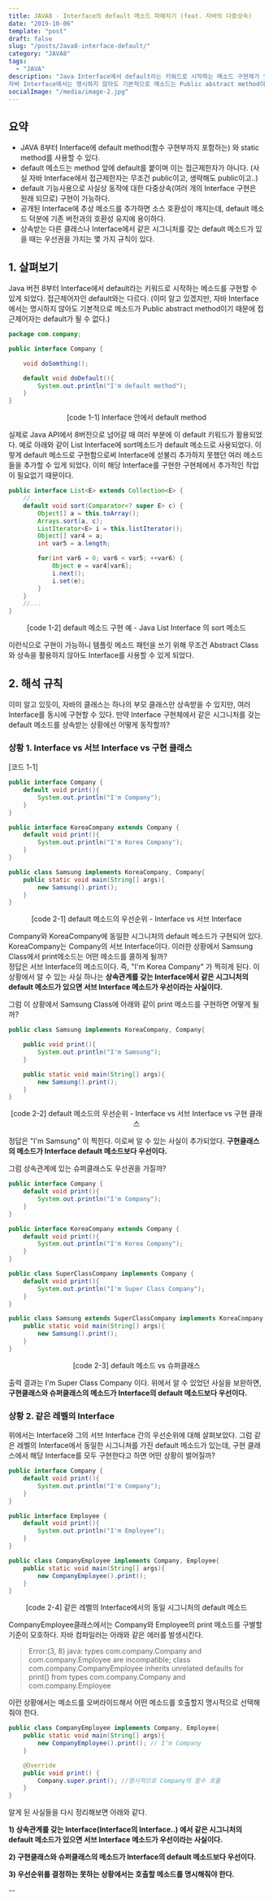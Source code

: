 ```yaml
---
title: JAVA8 - Interface의 default 메소드 파해치기 (feat. 자바의 다중상속)
date: "2019-10-06"
template: "post"
draft: false
slug: "/posts/Java8-interface-default/"
category: "JAVA8"
tags:
  - "JAVA"
description: "Java Interface에서 default라는 키워드로 시작하는 메소드 구현체가 있는 메소드. 접근제어자인 default와는 다르다.
자바 Interface에서는 명시하지 않아도 기본적으로 메소드는 Public abstract method이다."
socialImage: "/media/image-2.jpg"
---
```



## 요약
                                            
- JAVA 8부터 Interface에 default method(함수 구현부까지 포함하는) 와 static method를 사용할 수 있다. 
- default 메소드는 method 앞에 default를 붙이며 이는 접근제한자가 아니다. (사실 자바 Interface에서 접근제한자는 무조건 public이고, 생략해도 public이고..)
- default 기능사용으로 사실상 동작에 대한 다중상속(여러 개의 Interface 구현은 원래 되므로) 구현이 가능하다.
- 공개된 Interface에 추상 메소드를 추가하면 소스 호환성이 깨지는데, default 메소드 덕분에 기존 버전과의 호환성 유지에 용이하다.
- 상속받는 다른 클래스나 Interface에서 같은 시그니처를 갖는 default 메소드가 있을 때는 우선권을 가지는 몇 가지 규칙이 있다.
 

## 1. 살펴보기

Java 버전 8부터 Interface에서 default라는 키워드로 시작하는 메소드를 구현할 수 있게 되었다. 접근제어자인 default와는 다르다. (이미 알고 있겠지만, 자바 Interface에서는 명시하지 않아도 기본적으로 메소드가 Public abstract method이기 때문에 접근제어자는 default가 될 수 없다.)

```java
package com.company;

public interface Company {

    void doSomthing();

    default void doDefault(){
        System.out.println("I'm default method");
    }
}
```
<center>[code 1-1] Interface 안에서 default method</center>


실제로 Java API에서 8버전으로 넘어갈 때 여러 부분에 이 default 키워드가 활용되었다. 예로 아래와 같이 List Interface에 sort메소드가 default 메소드로 사용되었다. 이렇게 default 메소드로 구현함으로써 Interface에 섣불리 추가하지 못했던 여러 메소드들을 추가할 수 있게 되었다. 이미 해당 Interface를 구현한 구현체에서 추가적인 작업이 필요없기 때문이다.


```java
public interface List<E> extends Collection<E> {
    //...
    default void sort(Comparator<? super E> c) {
        Object[] a = this.toArray();
        Arrays.sort(a, c);
        ListIterator<E> i = this.listIterator();
        Object[] var4 = a;
        int var5 = a.length;

        for(int var6 = 0; var6 < var5; ++var6) {
            Object e = var4[var6];
            i.next();
            i.set(e);
        }
    }
    //...
}
```
<center>[code 1-2] default 메소드 구현 예 - Java List Interface 의 sort 메소드</center>

이런식으로 구현이 가능하니 템플릿 메소드 패턴을 쓰기 위해 무조건 Abstract Class와 상속을 활용하지 않아도 Interface를 사용할 수 있게 되었다.


## 2. 해석 규칙
이미 알고 있듯이, 자바의 클래스는 하나의 부모 클래스만 상속받을 수 있지만, 여러 Interface를 동시에 구현할 수 있다. 만약 Interface 구현체에서 같은 시그니처를 갖는 default 메소드를 상속받는 상황에선 어떻게 동작할까?

### 상황 1. Interface vs 서브 Interface vs 구현 클래스

[코드 1-1]
```java
public interface Company {
    default void print(){
        System.out.println("I'm Company");
    }
}

public interface KoreaCompany extends Company {
    default void print(){
        System.out.println("I'm Korea Company");
    }
}

public class Samsung implements KoreaCompany, Company{
    public static void main(String[] args){
        new Samsung().print();
    }
}
```
<center>[code 2-1] default 메소드의 우선순위 - Interface vs 서브 Interface</center>


Company와 KoreaCompany에 동일한 시그니처의 default 메소드가 구현되어 있다. KoreaCompany는 Company의 서브 Interface이다. 이러한 상황에서 Samsung Class에서 print메소드는 어떤 메소드를 콜하게 될까?<br>
정답은 서브 Interface의 메소드이다. 즉, "I'm Korea Company" 가 찍히게 된다. 이 상황에서 알 수 있는 사실 하나는 **상속관계를 갖는 Interface에서 같은 시그니처의 default 메소드가 있으면 서브 Interface 메소드가 우선이라는 사실이다.**

그럼 이 상황에서 Samsung Class에 아래와 같이 print 메소드를 구현하면 어떻게 될까?
```java
public class Samsung implements KoreaCompany, Company{

    public void print(){
        System.out.println("I'm Samsung");
    }

    public static void main(String[] args){
        new Samsung().print();
    }
}
```
<center>[code 2-2] default 메소드의 우선순위 - Interface vs 서브 Interface vs 구현 클래스</center>

정답은 "I'm Samsung" 이 찍힌다. 이로써 알 수 있는 사실이 추가되었다. **구현클래스의 메소드가 Interface default 메소드보다 우선이다.**

그럼 상속관계에 있는 슈퍼클래스도 우선권을 가질까? 

```java
public interface Company {
    default void print(){
        System.out.println("I'm Company");
    }
}

public interface KoreaCompany extends Company {
    default void print(){
        System.out.println("I'm Korea Company");
    }
}

public class SuperClassCompany implements Company {
    default void print(){
        System.out.println("I'm Super Class Company");
    }
}

public class Samsung extends SuperClassCompany implements KoreaCompany, Company{
    public static void main(String[] args){
        new Samsung().print();
    }
}
```
<center>[code 2-3] default 메소드 vs 슈퍼클래스</center>

출력 결과는 I'm Super Class Company 이다. 
위에서 알 수 있었던 사실을 보완하면, **구현클래스와 슈퍼클래스의 메소드가 Interface의 default 메소드보다 우선이다.** 


### 상황 2. 같은 레벨의 Interface

위에서는 Interface와 그의 서브 Interface 간의 우선순위에 대해 살펴보았다. 그럼 같은 레벨의 Interface에서 동일한 시그니쳐를 가진 default 메소드가 있는데, 구현 클래스에서 해당 Interface를 모두 구현한다고 하면 어떤 상황이 벌어질까? 

```java
public interface Company {
    default void print(){
        System.out.println("I'm Company");
    }
}

public interface Employee {
    default void print(){
        System.out.println("I'm Employee");
    }
}

public class CompanyEmployee implements Company, Employee{
    public static void main(String[] args){
        new CompanyEmployee().print();
    }
}
```
<center>[code 2-4] 같은 레벨의 Interface에서의 동일 시그니처의 default 메소드</center>

CompanyEmployee클래스에서는 Company와 Employee의 print 메소드를 구별할 기준이 모호하다. 자바 컴파일러는 아래와 같은 에러를 발생시킨다.
> Error:(3, 8) java: types com.company.Company and com.company.Employee are incompatible;
  class com.company.CompanyEmployee inherits unrelated defaults for print() from types com.company.Company and com.company.Employee

이런 상황에서는 메소드를 오버라이드해서 어떤 메소드를 호출할지 명시적으로 선택해줘야 한다. 

```JAVA
public class CompanyEmployee implements Company, Employee{
    public static void main(String[] args){
        new CompanyEmployee().print(); // I'm Company
    }

    @Override
    public void print() {
        Company.super.print(); //명시적으로 Company의 함수 호출 
    }
}
```


알게 된 사실들을 다시 정리해보면 아래와 같다.

**1) 상속관계를 갖는 Interface(Interface의 Interface..) 에서 같은 시그니처의 default 메소드가 있으면 서브 Interface 메소드가 우선이라는 사실이다.**

**2) 구현클래스와 슈퍼클래스의 메소드가 Interface의 default 메소드보다 우선이다.**

**3) 우선순위를 결정하는 못하는 상황에서는 호출할 메소드를 명시해줘야 한다.**






--

